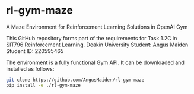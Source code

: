 # rl-gym-maze
A Maze Environment for Reinforcement Learning Solutions in OpenAI Gym

This GitHub repository forms part of the requirements for Task 1.2C in SIT796 Reinforcement Learning.
Deakin University
Student: Angus Maiden
Student ID: 220595465


The environment is a fully functional Gym API. It can be downloaded and installed as follows:
```bash
git clone https://github.com/AngusMaiden/rl-gym-maze
pip install -e ./rl-gym-maze
```
